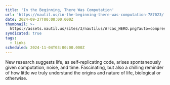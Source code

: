 ```yaml
---
title: 'In the Beginning, There Was Computation'
url: 'https://nautil.us/in-the-beginning-there-was-computation-787023/'
date: 2024-09-27T00:00:00.000Z
thumbnail: >-
  https://assets.nautil.us/sites/3/nautilus/Arcas_HERO.png?auto=compress&fm=png&ixlib=php-3.3.1
syndicated: true
tags:
  - links
scheduled: 2024-11-04T03:00:00.000Z
---
```


New research suggests life, as self-replicating code, arises spontaneously given computation, noise, and time. Fascinating, but also a chilling reminder of how little we truly understand the origins and nature of life, biological or otherwise.

